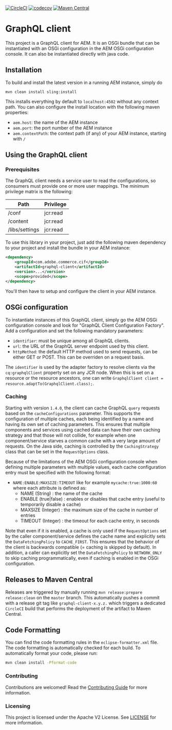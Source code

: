 [![CircleCI](https://circleci.com/gh/adobe/commerce-cif-graphql-client.svg?style=svg)](https://circleci.com/gh/adobe/commerce-cif-graphql-client)
[![codecov](https://codecov.io/gh/adobe/commerce-cif-graphql-client/branch/master/graph/badge.svg)](https://codecov.io/gh/adobe/commerce-cif-graphql-client)
[![Maven Central](https://img.shields.io/maven-central/v/com.adobe.commerce.cif/graphql-client.svg)](https://search.maven.org/search?q=g:com.adobe.commerce.cif%20AND%20a:graphql-client)

# GraphQL client

This project is a GraphQL client for AEM. It is an OSGi bundle that can be instantiated with an OSGi configuration in the AEM OSGi configuration console. It can also be instantiated directly with java code.

## Installation

To build and install the latest version in a running AEM instance, simply do

```
mvn clean install sling:install
```
This installs everything by default to `localhost:4502` without any context path. You can also configure the install location with the following maven properties:
* `aem.host`: the name of the AEM instance
* `aem.port`: the port number of the AEM instance
* `aem.contextPath`: the context path (if any) of your AEM instance, starting with `/`

## Using the GraphQL client

### Prerequisites

The GraphQL client needs a service user to read the configurations, so consumers must provide one or more user mappings. The minimum privilege matrix is the following:

| **Path**     | **Privilege** |
| -------------- | --------------- |
| /conf          | jcr:read      |
| /content       | jcr:read      |
| /libs/settings | jcr:read       |

To use this library in your project, just add the following maven dependency to your project and install the bundle in your AEM instance:

```xml
<dependency>
    <groupId>com.adobe.commerce.cif</groupId>
    <artifactId>graphql-client</artifactId>
    <version>...</version>
    <scope>provided</scope>
</dependency>
```

You'll then have to setup and configure the client in your AEM instance.



## OSGi configuration

To instantiate instances of this GraphQL client, simply go the AEM OSGi configuration console and look for "GraphQL Client Configuration Factory". Add a configuration and set the following mandatory parameters:
* `identifier`: must be unique among all GraphQL clients.
* `url`: the URL of the GraphQL server endpoint used by this client.
* `httpMethod`: the default HTTP method used to send requests, can be either GET or POST. This can be overriden on a request basis.

The `identifier` is used by the adapter factory to resolve clients via the `cq:graphqlClient` property set on any JCR node. When this is set on a resource or the resource ancestors, one can write `GraphqlClient client = resource.adaptTo(GraphqlClient.class);`.

### Caching

Starting with version `1.4.0`, the client can cache GraphQL `query` requests based on the `cacheConfigurations` parameter. This supports the configuration of multiple caches, each being identified by a name and having its own set of caching parameters. This ensures that multiple components and services using cached data can have their own caching strategy and that those will not collide, for example when one component/service starves a common cache with a very large amount of requests. On the Java side, caching is controlled by the `CachingStrategy` class that can be set in the `RequestOptions` class.

Because of the limitations of the AEM OSGi configuration console when defining multiple parameters with multiple values, each cache configuration entry must be specified with the following format:
* `NAME:ENABLE:MAXSIZE:TIMEOUT` like for example `mycache:true:1000:60` where each attribute is defined as:
  * NAME (String) : the name of the cache
  * ENABLE (true|false) : enables or disables that cache entry (useful to temporarily disable a cache)
  * MAXSIZE (Integer) : the maximum size of the cache in number of entries
  * TIMEOUT (Integer) : the timeout for each cache entry, in seconds

Note that even if it is enabled, a cache is only used if the `RequestOptions` set by the caller component/service defines the cache name and explicitly sets the `DataFetchingPolicy` to `CACHE_FIRST`. This ensures that the behavior of the client is backwards compatible (= caching is skipped by default). In addition, a caller can explicitly set the `DataFetchingPolicy` to `NETWORK_ONLY` to skip caching programmatically, even if caching is enabled in the OSGi configuration.

## Releases to Maven Central

Releases are triggered by manually running `mvn release:prepare release:clean` on the `master` branch. This automatically pushes a commit with a release git tag like `graphql-client-x.y.z.` which triggers a dedicated `CircleCI` build that performs the deployment of the artifact to Maven Central.

## Code Formatting
You can find the code formatting rules in the `eclipse-formatter.xml` file. The code formatting is automatically checked for each build. To automatically format your code, please run:
```bash
mvn clean install -Pformat-code
```

### Contributing
 
Contributions are welcomed! Read the [Contributing Guide](.github/CONTRIBUTING.md) for more information.
 
### Licensing
 
This project is licensed under the Apache V2 License. See [LICENSE](LICENSE) for more information.
